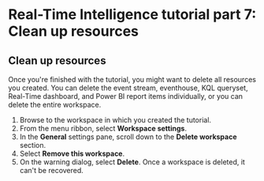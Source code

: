 # Real-Time Intelligence tutorial part 7: Clean up resources

## Clean up resources

Once you're finished with the tutorial, you might want to delete all resources you created. You can delete the event stream, eventhouse, KQL queryset, Real-Time dashboard, and Power BI report items individually, or you can delete the entire workspace.

1. Browse to the workspace in which you created the tutorial.
1. From the menu ribbon, select **Workspace settings**.
1. In the **General** settings pane, scroll down to the **Delete workspace** section.
1. Select **Remove this workspace**.
1. On the warning dialog, select **Delete**. Once a workspace is deleted, it can't be recovered.
